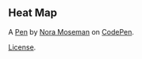 Heat Map
--------


A [Pen](https://codepen.io/hathaway2010/pen/QWKGKbV) by [Nora Moseman](https://codepen.io/hathaway2010) on [CodePen](https://codepen.io).

[License](https://codepen.io/hathaway2010/pen/QWKGKbV/license).
